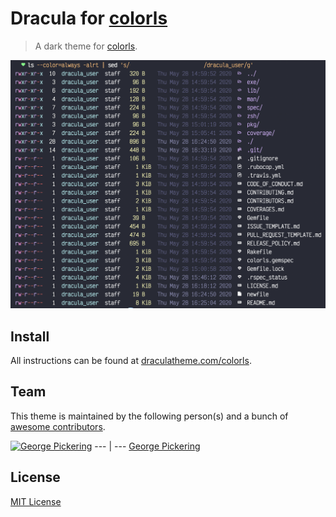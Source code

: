 # Dracula for [colorls](https://github.com/athityakumar/colorls)

> A dark theme for [colorls](https://github.com/athityakumar/colorls).

![Screenshot](./screenshot.png)

## Install

All instructions can be found at [draculatheme.com/colorls](https://draculatheme.com/colorls).

## Team

This theme is maintained by the following person(s) and a bunch of [awesome contributors](https://github.com/dracula/template/graphs/contributors).

[![George Pickering](https://avatars1.githubusercontent.com/u/9803299?v=4)](https://github.com/bigpick)
--- | ---
[George Pickering](https://github.com/bigpick)

## License

[MIT License](./LICENSE)
